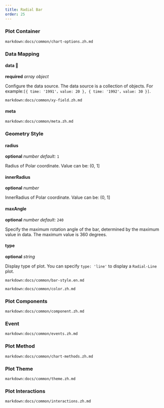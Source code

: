 ```yaml
---
title: Radial Bar
order: 25
---
```


### Plot Container

`markdown:docs/common/chart-options.zh.md`

### Data Mapping

#### data 📌

<description>**required** _array object_</description>

Configure the data source. The data source is a collection of objects. For example:`[{ time: '1991'，value: 20 }, { time: '1992'，value: 30 }]`.

`markdown:docs/common/xy-field.zh.md`

#### meta

`markdown:docs/common/meta.zh.md`

### Geometry Style

#### radius

<description>**optional** _number_ _default:_ `1`</description>

Radius of Polar coordinate. Value can be: (0, 1]

#### innerRadius

<description>**optional** _number_</description>

InnerRadius of Polar coordinate. Value can be: (0, 1]

#### maxAngle

<description>**optional** _number_ _default:_ `240`</description>

Specify the maximum rotation angle of the bar, determined by the  maximum value in data. The maximum value is 360 degrees.

#### type

<description>**optional** _string_</description>

Display type of plot. You can specify `type: 'line'` to display a `Radial-Line` plot.

`markdown:docs/common/bar-style.en.md`

`markdown:docs/common/color.zh.md`

### Plot Components

`markdown:docs/common/component.zh.md`

### Event

`markdown:docs/common/events.zh.md`

### Plot Method

`markdown:docs/common/chart-methods.zh.md`

### Plot Theme

`markdown:docs/common/theme.zh.md`

### Plot Interactions

`markdown:docs/common/interactions.zh.md`
